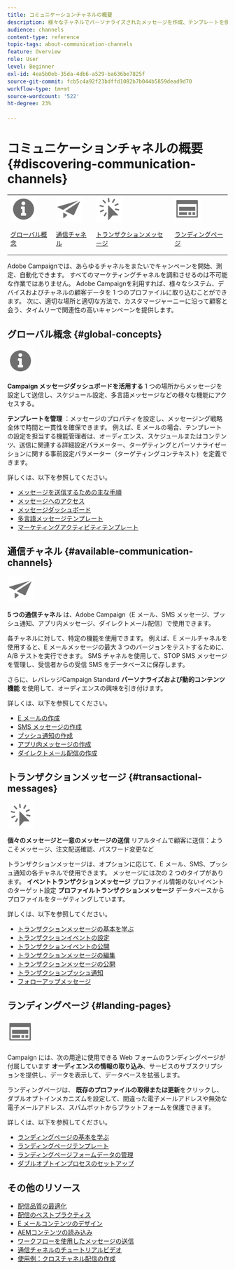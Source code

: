 ```yaml
---
title: コミュニケーションチャネルの概要
description: 様々なチャネルでパーソナライズされたメッセージを作成、テンプレートを使用、ランディングページを作成、およびベストプラクティスを確認します。
audience: channels
content-type: reference
topic-tags: about-communication-channels
feature: Overview
role: User
level: Beginner
exl-id: 4ea5b0eb-35da-4db6-a529-ba636be7825f
source-git-commit: fcb5c4a92f23bdffd1082b7b044b5859dead9d70
workflow-type: tm+mt
source-wordcount: '522'
ht-degree: 23%

---
```


# コミュニケーションチャネルの概要 {#discovering-communication-channels}

<table>
<tr>
<td><img src="assets/do-not-localize/icon_concepts.svg" width="60px"><p><a href="#global-concepts">グローバル概念</a></p></td>
<td><img src="assets/do-not-localize/icon_channels.svg" width="60px"><p><a href="#available-communication-channels">通信チャネル</a></p></td>
<td><img src="assets/do-not-localize/icon_transactional.svg" width="60px"><p><a href="#transactional-messages">トランザクションメッセージ</a></p></td>
<td><img src="assets/do-not-localize/icon_landing.svg" width="60px"><p><a href="#landing-pages">ランディングページ</a></p></td></tr>
</table>

Adobe Campaignでは、あらゆるチャネルをまたいでキャンペーンを開始、測定、自動化できます。
すべてのマーケティングチャネルを調和させるのは不可能な作業ではありません。 Adobe Campaignを利用すれば、様々なシステム、デバイスおよびチャネルの顧客データを 1 つのプロファイルに取り込むことができます。 次に、適切な場所と適切な方法で、カスタマージャーニーに沿って顧客と会う、タイムリーで関連性の高いキャンペーンを提供します。

## グローバル概念 {#global-concepts}

<img src="assets/do-not-localize/icon_concepts.svg" width="60px">

**Campaign メッセージダッシュボードを活用する** 1 つの場所からメッセージを設定して送信し、スケジュール設定、多言語メッセージなどの様々な機能にアクセスする。

**テンプレートを管理** ：メッセージのプロパティを設定し、メッセージング戦略全体で時間と一貫性を確保できます。 例えば、E メールの場合、テンプレートの設定を担当する機能管理者は、オーディエンス、スケジュールまたはコンテンツ、送信に関連する詳細設定パラメーター、ターゲティングとパーソナライゼーションに関する事前設定パラメーター（ターゲティングコンテキスト）を定義できます。

詳しくは、以下を参照してください。

* [メッセージを送信するための主な手順](../../channels/using/key-steps-to-send-a-message.md)
* [メッセージへのアクセス](../../channels/using/accessing-messages.md)
* [メッセージダッシュボード](../../channels/using/message-dashboard.md)
* [多言語メッセージテンプレート](../../channels/using/multilingual-messages-template.md)
* [マーケティングアクティビティテンプレート](../../start/using/marketing-activity-templates.md)

## 通信チャネル {#available-communication-channels}

<img src="assets/do-not-localize/icon_channels.svg"  width="60px">

**5 つの通信チャネル** は、Adobe Campaign（E メール、SMS メッセージ、プッシュ通知、アプリ内メッセージ、ダイレクトメール配信）で使用できます。

各チャネルに対して、特定の機能を使用できます。 例えば、E メールチャネルを使用すると、E メールメッセージの最大 3 つのバージョンをテストするために、A/B テストを実行できます。 SMS チャネルを使用して、STOP SMS メッセージを管理し、受信者からの受信 SMS をデータベースに保存します。

さらに、レバレッジCampaign Standard **パーソナライズおよび動的コンテンツ機能** を使用して、オーディエンスの興味を引き付けます。

詳しくは、以下を参照してください。

* [E メールの作成](../../channels/using/about-emails.md)
* [SMS メッセージの作成](../../channels/using/about-sms-messages.md)
* [プッシュ通知の作成](../../channels/using/about-push-notifications.md)
* [アプリ内メッセージの作成](../../channels/using/about-in-app-messaging.md)
* [ダイレクトメール配信の作成](../../channels/using/about-direct-mail.md)

## トランザクションメッセージ {#transactional-messages}

<img src="assets/do-not-localize/icon_transactional.svg" width="60px">

**個々のメッセージと一意のメッセージの送信** リアルタイムで顧客に送信：ようこそメッセージ、注文配送確認、パスワード変更など

トランザクションメッセージは、オプションに応じて、E メール、SMS、プッシュ通知の各チャネルで使用できます。 メッセージには次の 2 つのタイプがあります。 **イベントトランザクションメッセージ** プロファイル情報のないイベントのターゲット設定 **プロファイルトランザクションメッセージ** データベースからプロファイルをターゲティングしています。

詳しくは、以下を参照してください。

* [トランザクションメッセージの基本を学ぶ](../../channels/using/getting-started-with-transactional-msg.md)
* [トランザクションイベントの設定](../../channels/using/configuring-transactional-event.md)
* [トランザクションイベントの公開](../../channels/using/publishing-transactional-event.md)
* [トランザクションメッセージの編集](../../channels/using/editing-transactional-message.md)
* [トランザクションメッセージの公開](../../channels/using/publishing-transactional-message.md)
* [トランザクションプッシュ通知](../../channels/using/transactional-push-notifications.md)
* [フォローアップメッセージ](../../channels/using/follow-up-messages.md)

## ランディングページ {#landing-pages}

<img src="assets/do-not-localize/icon_landing.svg" width="60px">

Campaign には、次の用途に使用できる Web フォームのランディングページが付属しています **オーディエンスの情報の取り込み**、サービスのサブスクリプションを提供し、データを表示して、データベースを拡張します。

ランディングページは、 **既存のプロファイルの取得または更新**&#x200B;をクリックし、ダブルオプトインメカニズムを設定して、間違った電子メールアドレスや無効な電子メールアドレス、スパムボットからプラットフォームを保護できます。

詳しくは、以下を参照してください。

* [ランディングページの基本を学ぶ](../../channels/using/getting-started-with-landing-pages.md)
* [ランディングページテンプレート](../../channels/using/landing-page-templates.md)
* [ランディングページフォームデータの管理](../../channels/using/managing-landing-page-form-data.md)
* [ダブルオプトインプロセスのセットアップ](../../channels/using/setting-up-a-double-opt-in-process.md)

## その他のリソース

* [配信品質の最適化](../../sending/using/about-deliverability.md)
* [配信のベストプラクティス](../../sending/using/delivery-best-practices.md)
* [E メールコンテンツのデザイン](../../designing/using/designing-content-in-adobe-campaign.md)
* [AEMコンテンツの読み込み](../../integrating/using/creating-email-experience-manager.md)
* [ワークフローを使用したメッセージの送信](../../automating/using/about-channel-activities.md)
* [通信チャネルのチュートリアルビデオ](https://experienceleague.adobe.com/docs/campaign-standard-learn/tutorials/communication-channels/email/create-email-from-homepage.html?lang=ja)
* [使用例：クロスチャネル配信の作成](../../automating/using/workflow-cross-channel-delivery.md)
